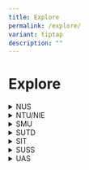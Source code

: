 ```yaml
---
title: Explore
permalink: /explore/
variant: tiptap
description: ""
---
```

<h1>Explore</h1>
<div data-type="detailGroup" class="isomer-accordion isomer-accordion-white">
<details class="isomer-details">
<summary>NUS</summary>
<div data-type="detailsContent" class="isomer-details-content">
<h4>Open House Information</h4>
<p><strong>Online Experience: 1 Mar 2025</strong>
</p>
<p><strong>On-Campus Experience: 8 Mar 2025</strong>
</p>
<p><a href="https://nus.edu.sg/oam/why-nus/admissions-oh2025" class="wixui-rich-text__text" rel="noopener noreferrer nofollow" target="_blank"><u>Link</u></a>
</p>
<h4>Digital Resources</h4>
<p><a href="https://www.nus.edu.sg/oam/publications" class="wixui-rich-text__text" rel="noopener noreferrer nofollow" target="_blank"><u>Undergraduate viewbook, scholarship and financial aid brochures and application guides</u></a>
</p>
<p><a href="https://nuscollege.nus.edu.sg/" class="wixui-rich-text__text" rel="noopener noreferrer nofollow" target="_blank"><u>NUS College</u></a>
</p>
</div>
</details>
<details class="isomer-details">
<summary>NTU/NIE</summary>
<div data-type="detailsContent" class="isomer-details-content">
<h4>Open House Information</h4>
<p><strong>1 Mar 2025</strong>
</p>
<p><strong>Day Event: 11am - 7pm</strong>
</p>
<p><strong>Night Festival: 6 - 9pm</strong>
</p>
<p><a href="https://www.ntu.edu.sg/openhouse?gad_source=1&amp;gclid=CjwKCAiA74G9BhAEEiwA8kNfpQaJEUUMWeOU1sh5XhujbRm-pJCdKi56Zgzn5FZ9dx3z4FkqLlWG-xoC3ScQAvD_BwE" class="wixui-rich-text__text" rel="noopener noreferrer nofollow" target="_blank"><u>Link to NTU Open House</u></a>
</p>
<h4>Digital Resources</h4>
<p><a href="https://www.ntu.edu.sg/education/degree-programmes#Content_C109_Col00" class="wixui-rich-text__text" rel="noopener noreferrer nofollow" target="_blank"><u>Undergraduate Programmes</u></a>
</p>
<p><a href="https://www.ntu.edu.sg/admissions/undergraduate/brochures" class="wixui-rich-text__text" rel="noopener noreferrer nofollow" target="_blank"><u>Brochures</u></a>
</p>
<p><a href="https://www.ntu.edu.sg/admissions/undergraduate/indicative-grade-profile" class="wixui-rich-text__text" rel="noopener noreferrer nofollow" target="_blank"><u>Indicative Grade Profiles</u></a>
</p>
<p><a href="https://www.ntu.edu.sg/admissions/undergraduate/scholarships" class="wixui-rich-text__text" rel="noopener noreferrer nofollow" target="_blank"><u>Scholarships</u></a>
</p>
<p><a href="https://www.ntu.edu.sg/nie/programmes/undergraduate-programmes/teaching-scholars-programme" class="wixui-rich-text__text" rel="noopener noreferrer nofollow" target="_blank"><u>NTU-NIE Teaching Scholars Programme</u></a>
</p>
<p><a href="https://www.ntu.edu.sg/admissions/undergraduate/financial-matters/financial-aid" class="wixui-rich-text__text" rel="noopener noreferrer nofollow" target="_blank"><u>Financial Aid</u></a>
</p>
</div>
</details>
<details class="isomer-details">
<summary>SMU</summary>
<div data-type="detailsContent" class="isomer-details-content">
<h4>Open House Information</h4>
<p><strong>22 &amp; 23 Feb 2025</strong>
</p>
<p><a href="https://admissions.smu.edu.sg/openhouse" class="wixui-rich-text__text" rel="noopener noreferrer nofollow" target="_blank"><u>Link</u></a>
</p>
<h4>Digital Resources</h4>
<p><a href="https://admissions.smu.edu.sg/find-your-major" class="wixui-rich-text__text" rel="noopener noreferrer nofollow" target="_blank"><u>Find your major generator</u></a>
</p>
<p><a href="https://admissions.smu.edu.sg/scholarships?utm_term=Scholarships&amp;utm_content=landing+page&amp;utm_source=Act-On+Software&amp;utm_medium=landing+page&amp;cm_mmc=Act-On%20Software-_-Landing%20Page-_--_-Scholarships" class="wixui-rich-text__text" rel="noopener noreferrer nofollow" target="_blank"><u>Scholarships</u></a>
</p>
<p><a href="https://admissions.smu.edu.sg/financial-matters/financial-aid" class="wixui-rich-text__text" rel="noopener noreferrer nofollow" target="_blank"><u>Financial Aid</u></a>
</p>
</div>
</details>
<details class="isomer-details">
<summary>SUTD</summary>
<div data-type="detailsContent" class="isomer-details-content">
<h4>Open House Information</h4>
<p><strong>22 &amp; 23 Feb 2025, 10:30am - 5pm</strong>
</p>
<p><a href="https://openhouse.sutd.edu.sg/" class="wixui-rich-text__text" rel="noopener noreferrer nofollow" target="_blank"><u>Link</u></a>
</p>
<p>SUTD World of Design AI @ VivoCity (Level 1, Central Court), 5 - 9 Feb,
10am - 10pm</p>
<p>Fly drones, race robots, bop to AI-generated beats and explore exciting
AI-powered activities.</p>
<p><a href="https://www.sutd.edu.sg/events-listing/sutd-world-of-design-ai/" rel="noopener nofollow" target="_blank">Link</a>
</p>
<h4>Digital Resources</h4>
<p><a href="https://www.sutd.edu.sg/admissions/undergraduate" class="wixui-rich-text__text" rel="noopener noreferrer nofollow" target="_blank"><u>Undergraduate Programmes</u></a>
</p>
<p><a href="https://www.sutd.edu.sg/admissions/undergraduate/scholarship/sutd-administered/" class="wixui-rich-text__text" rel="noopener noreferrer nofollow" target="_blank"><u>Scholarships</u></a>
</p>
<p><a href="https://www.sutd.edu.sg/admissions/undergraduate/financing-options-and-aid/" class="wixui-rich-text__text" rel="noopener noreferrer nofollow" target="_blank"><u>Financial Aid</u></a>
</p>
</div>
</details>
<details class="isomer-details">
<summary>SIT</summary>
<div data-type="detailsContent" class="isomer-details-content">
<h4>Open House Information</h4>
<p><strong>On Campus: 8 &amp; 9 Feb 2025, 10am - 6pm</strong>
</p>
<p><a href="https://www.singaporetech.edu.sg/openhouse/" class="wixui-rich-text__text" rel="noopener noreferrer nofollow" target="_blank"><u>Link</u></a>
</p>
<p></p>
<div class="isomer-image-wrapper">
<img style="width: 100%" height="auto" width="100%" alt="SIT OH 2025" src="/images/Screenshot_2025_01_23_151706.png">
</div>
<h4>Digital Resources</h4>
<p><a href="https://www.singaporetech.edu.sg/sites/default/files/2024-06/2020%20System%20User%20Guide%20for%20FA%20Application%20-%20Students.pdf" class="wixui-rich-text__text" rel="noopener noreferrer nofollow" target="_blank"><u>SIT System User Guide for Applicants</u></a>
</p>
<p><a href="https://www.singaporetech.edu.sg/admissions/undergraduate/requirements/a-levels" class="wixui-rich-text__text" rel="noopener noreferrer nofollow" target="_blank"><u>GCE A Level requirements</u></a>
</p>
<p><a href="https://www.singaporetech.edu.sg/admissions/undergraduate/degree-programme-handbook" class="wixui-rich-text__text" rel="noopener noreferrer nofollow" target="_blank"><u>Degree Handbook</u></a>
</p>
<p><a href="https://www.singaporetech.edu.sg/admissions/scholarships" class="wixui-rich-text__text" rel="noopener noreferrer nofollow" target="_blank"><u>Scholarships</u></a>
</p>
<p><a href="https://www.singaporetech.edu.sg/admissions/financial-aid" rel="noopener nofollow" target="_blank">Financial Aid</a>
</p>
</div>
</details>
<details class="isomer-details">
<summary>SUSS</summary>
<div data-type="detailsContent" class="isomer-details-content">
<h4>Open House Information</h4>
<p><strong>22 Feb 2025, 10am - 5pm</strong>
</p>
<p><a href="https://www.suss.edu.sg/news-and-events/open-house" class="wixui-rich-text__text" rel="noopener noreferrer nofollow" target="_blank"><u>Link</u></a>
</p>
<p></p>
<div class="isomer-image-wrapper">
<img style="width: 100%" height="auto" width="100%" alt="SUSS OH 2025" src="/images/SUSS_Open_House_2025.png">
</div>
<h4>Digital Resources</h4>
<p><a href="https://www.suss.edu.sg/docs/default-source/contentdoc/src/fulltime_programmes.pdf" class="wixui-rich-text__text" rel="noopener noreferrer nofollow" target="_blank"><u>Full-time Undergraduate Programmes</u></a>
</p>
<p><a href="https://www.suss.edu.sg/full-time-undergraduate/admissions/suss-scholarships-awards" class="wixui-rich-text__text" rel="noopener noreferrer nofollow" target="_blank"><u>Scholarships &amp; Awards</u></a>
</p>
<p><a href="https://www.suss.edu.sg/full-time-undergraduate/admissions/financial-aid" class="wixui-rich-text__text" rel="noopener noreferrer nofollow" target="_blank"><u>Financial Aid</u></a>
</p>
</div>
</details>
<details class="isomer-details">
<summary>UAS</summary>
<div data-type="detailsContent" class="isomer-details-content">
<h4>Open House Information</h4>
<p><strong>8 Mar 2025, 10:30am - 6:30pm</strong>
</p>
<p><a href="https://forms.office.com/pages/responsepage.aspx?id=z4_P9Y5-Ck6xmoLMTBW3Rl66mkoZjWdPqnh4D3-oa0JURE9UTjk1NUpGV04yU0JHODJJQVYwSUhNVS4u&amp;route=shorturl" class="wixui-rich-text__text" rel="noopener noreferrer nofollow" target="_blank"><u>Link</u></a>
</p>
<div class="isomer-image-wrapper">
<img style="width: 100%" height="auto" width="100%" alt="UAS OH 2025" src="/images/UAS_Open_House_2025.jpg">
</div>
</div>
</details>
</div>
<p></p>